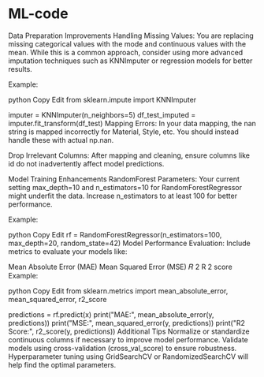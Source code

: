 # ML-code
Data Preparation Improvements
Handling Missing Values:
You are replacing missing categorical values with the mode and continuous values with the mean. While this is a common approach, consider using more advanced imputation techniques such as KNNImputer or regression models for better results.

Example:

python
Copy
Edit
from sklearn.impute import KNNImputer

imputer = KNNImputer(n_neighbors=5)
df_test_imputed = imputer.fit_transform(df_test)
Mapping Errors:
In your data mapping, the nan string is mapped incorrectly for Material, Style, etc. You should instead handle these with actual np.nan.

Drop Irrelevant Columns:
After mapping and cleaning, ensure columns like id do not inadvertently affect model predictions.

Model Training Enhancements
RandomForest Parameters:
Your current setting max_depth=10 and n_estimators=10 for RandomForestRegressor might underfit the data. Increase n_estimators to at least 100 for better performance.

Example:

python
Copy
Edit
rf = RandomForestRegressor(n_estimators=100, max_depth=20, random_state=42)
Model Performance Evaluation:
Include metrics to evaluate your models like:

Mean Absolute Error (MAE)
Mean Squared Error (MSE)
𝑅
2
R 
2
  score
Example:

python
Copy
Edit
from sklearn.metrics import mean_absolute_error, mean_squared_error, r2_score

predictions = rf.predict(x)
print("MAE:", mean_absolute_error(y, predictions))
print("MSE:", mean_squared_error(y, predictions))
print("R2 Score:", r2_score(y, predictions))
Additional Tips
Normalize or standardize continuous columns if necessary to improve model performance.
Validate models using cross-validation (cross_val_score) to ensure robustness.
Hyperparameter tuning using GridSearchCV or RandomizedSearchCV will help find the optimal parameters.
